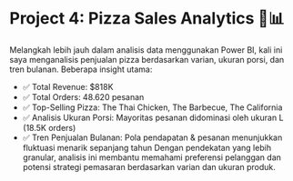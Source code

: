 # Project 4: Pizza Sales Analytics 🍕📊

Melangkah lebih jauh dalam analisis data menggunakan Power BI, kali ini saya menganalisis penjualan pizza berdasarkan varian, ukuran porsi, dan tren bulanan. Beberapa insight utama:
- ✅ Total Revenue: $818K
- ✅ Total Orders: 48.620 pesanan
- ✅ Top-Selling Pizza: The Thai Chicken, The Barbecue, The California
- ✅ Analisis Ukuran Porsi: Mayoritas pesanan didominasi oleh ukuran L (18.5K orders)
- ✅ Tren Penjualan Bulanan: Pola pendapatan & pesanan menunjukkan fluktuasi menarik sepanjang tahun
Dengan pendekatan yang lebih granular, analisis ini membantu memahami preferensi pelanggan dan potensi strategi pemasaran berdasarkan varian dan ukuran produk.
